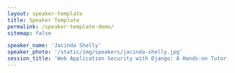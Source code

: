 ```yaml
---
layout: speaker-template
title: Speaker Template
permalink: /speaker-template-demo/
sitemap: false

speaker_name: 'Jacinda Shelly'
speaker_photo: '/static/img/speakers/jacinda-shelly.jpg'
session_title: 'Web Application Security with Django: A Hands-on Tutorial'
---
```

